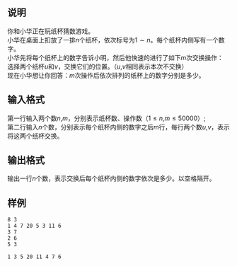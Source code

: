 <h2>说明</h2>

你和小华正在玩纸杯猜数游戏。<br />
小华在桌面上扣放了一排$n$个纸杯，依次标号为$1\sim n$。每个纸杯内侧写有一个数字。<br />
小华先将每个纸杯上的数字告诉小明，然后他快速的进行了如下$m$次交换操作：<br />
选择两个纸杯$u$和$v$，交换它们的位置。（$u$&#44;$v$相同表示本次不交换）<br />
现在小华想让你回答：$m$次操作后依次排列的纸杯上的数字分别是多少。
<h2>输入格式</h2>

第一行输入两个数$n$&#44;$m$，分别表示纸杯数、操作数（$1≤n$&#44;$m≤50000$）;<br>第二行输入$n$个数，分别表示每个纸杯内侧的数字之后$m$行，每行两个数$u$&#44;$v$，表示将这两个纸杯交换。

<h2>输出格式</h2>

输出一行$n$个数，表示交换后每个纸杯内侧的数字依次是多少。以空格隔开。

<h2>样例</h2>
<pre><code class="language-input1">8 3
1 4 7 20 5 3 11 6
3 7
2 6
5 3</code></pre><pre><code class="language-output1">1 3 5 20 11 4 7 6</code></pre>

